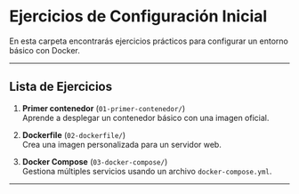# Ejercicios de Configuración Inicial

En esta carpeta encontrarás ejercicios prácticos para configurar un entorno básico con Docker.

---

## **Lista de Ejercicios**

1. **Primer contenedor** (`01-primer-contenedor/`)  
   Aprende a desplegar un contenedor básico con una imagen oficial.

2. **Dockerfile** (`02-dockerfile/`)  
   Crea una imagen personalizada para un servidor web.

3. **Docker Compose** (`03-docker-compose/`)  
   Gestiona múltiples servicios usando un archivo `docker-compose.yml`.


---
